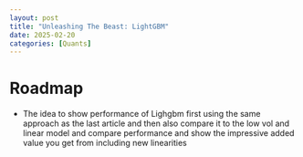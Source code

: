 ```yaml
---
layout: post
title: "Unleashing The Beast: LightGBM"
date: 2025-02-20
categories: [Quants]
---
```


# Roadmap
-  The idea to show performance of Lighgbm first using the same approach as the last article and then also compare it to the low vol and linear model and compare performance and show the impressive added value you get from including new linearities